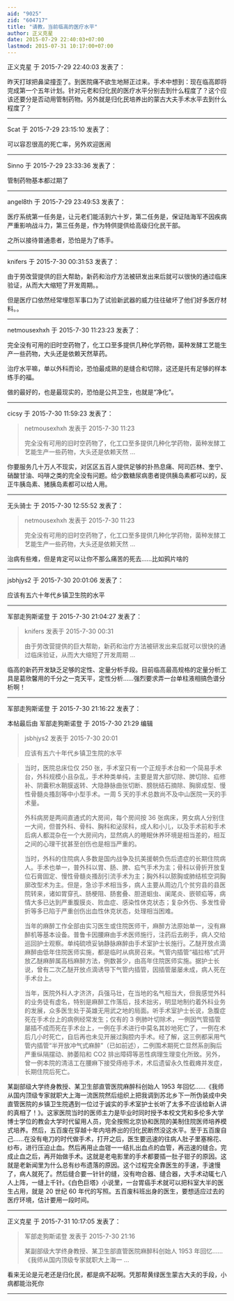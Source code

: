 ```yaml
---
aid: "9025"
zid: "604717"
title: "请教，当前临高的医疗水平"
author: 正义克星
date: 2015-07-29 22:40:03+07:00
lastmod: 2015-07-31 10:17:00+07:00
---
```


正义克星 于 2015-7-29 22:40:03 发表了：

昨天打球把鼻梁撞歪了。到医院痛不欲生地掰正过来。手术中想到：现在临高即将完成第一个五年计划。针对元老和归化民的医疗水平分别去到什么程度了？这个应该还要分是否动用管制药物。另外就是归化民培养出的蒙古大夫手术水平去到什么程度了？

---

Scat 于 2015-7-29 23:15:10 发表了：

可以容忍很高的死亡率，另外欢迎医闹

---

Sinno 于 2015-7-29 23:33:36 发表了：

管制药物基本都过期了

---

angel8th 于 2015-7-29 23:49:53 发表了：

医疗系统第一任务是，让元老们能活到六十岁，第二任务是，保证陆海军不因疾病严重影响战斗力，第三任务是，作为特供提供给高级归化民干部。

之所以接待普通患者，恐怕是为了练手。

---

knifers 于 2015-7-30 00:31:53 发表了：

由于劳改营提供的巨大帮助，新药和治疗方法被研发出来后就可以很快的通过临床验证，从而大大缩短了开发周期。。

但是医疗口依然经常埋怨军事口为了试验新武器的威力往往破坏了他们好多医疗材料。。

---

netmousexhxh 于 2015-7-30 11:23:23 发表了：

完全没有可用的旧时空药物了，化工口至多提供几种化学药物，菌种发酵工艺能生产一些药物，大头还是依赖天然草药。

治疗水平嘛，单以外科而论，恐怕最成熟的是缝合和切除，这还是托有足够的样本练手的福。

做的最好的，也是最现实的，恐怕是公共卫生，也就是“净化”。

---

cicsy 于 2015-7-30 11:59:23 发表了：

> netmousexhxh 发表于 2015-7-30 11:23
>
> 完全没有可用的旧时空药物了，化工口至多提供几种化学药物，菌种发酵工艺能生产一些药物，大头还是依赖天然 ...

你要服务几十万人不现实，对区区五百人提供足够的扑热息痛、阿司匹林、奎宁、硝酸甘油、吗啡之类的完全没有问题。给少数糖尿病患者提供胰岛素都可以的，反正牛胰岛素、猪胰岛素都可以给人用。

---

无头骑士 于 2015-7-30 12:55:52 发表了：

> netmousexhxh 发表于 2015-7-30 11:23
>
> 完全没有可用的旧时空药物了，化工口至多提供几种化学药物，菌种发酵工艺能生产一些药物，大头还是依赖天然 ...

治病有些难，但是肯定可以让你不那么痛苦的死去……比如鸦片啥的

---

jsbhjys2 于 2015-7-30 20:01:06 发表了：

应该有五六十年代乡镇卫生院的水平

---

军部走狗斯诺登 于 2015-7-30 21:04:27 发表了：

> knifers 发表于 2015-7-30 00:31
>
> 由于劳改营提供的巨大帮助，新药和治疗方法被研发出来后就可以很快的通过临床验证，从而大大缩短了开发周期 ...

临高的新药开发缺乏足够的定性、定量分析手段。目前临高最高规格的定量分析工具是葛欣馨用的千分之一克天平，定性分析……强烈要求弄一台单柱液相搞色谱分析啊！

---

军部走狗斯诺登 于 2015-7-30 21:16:22 发表了：

本帖最后由 军部走狗斯诺登 于 2015-7-30 21:29 编辑

> jsbhjys2 发表于 2015-7-30 20:01
>
> 应该有五六十年代乡镇卫生院的水平

> 当时，医院总床位仅 250 张，手术室只有一个正规手术台和一个简易手术台，外科规模小且杂乱，手术种类单纯，主要是胃大部切除、脾切除、疝修补、阴囊积水鞘膜返转、大隐静脉曲张切断、膀胱结石摘除、胸廓成型、慢性骨髓炎搔刮等中小型手术。一周 5 天的手术总数尚不及中山医院一天的手术量。
>
> 外科病房是两间直通式的大房间，每个房间按 36 张病床，男女病人分别住一大间，但普外科、骨科、胸科和泌尿科，成人和小儿，以及手术前和手术后病人都混杂在一个大房间内，显然病人的睡眠休养环境是相当差的，相互之间的心理干扰甚至创伤也是相当严重的。
>
> 当时，外科的住院病人多数是国内战争及抗美援朝负伤后遗症的长期住院病人。手术也单一，普外科以胃、肠、脾、疝气手术为主；骨科以骨折开放复位石膏固定、慢性骨髓炎搔刮引流手术为主；胸外科以脓胸或肺结核空洞胸廓改型术为主。但是，急诊手术相当多，病人主要从周边几个贫穷县的县医院转来，诸如胃穿孔、肠梗阻、肠套叠、胆道蛔虫、阑尾炎、嵌顿疝等，病情大多已达到严重腹膜炎、败血症、感染性休克状态；复杂外伤、多发性骨折等多已陷于严重创伤出血性休克状态，处理相当困难。
>
> 当年的麻醉工作全部由实习医生或住院医师干，麻醉方法原始单一，没有麻醉机等基本设备。普鲁卡因腰麻由手术医师施行，注药后去刷手，病人交给巡回护士观察。单纯硫喷妥钠静脉麻醉由手术室护士长施行。乙醚开放点滴麻醉由低年住院医师实施，都是临时从病房召来。气管内插管“福拉格”式开放乙醚麻醉属高档麻醉方法，例数甚少，由高年住院医师实施。据护士长说，曾有二次乙醚开放点滴诱导下气管内插管，因插管屡屡未成，病人死在手术台上。
>
> 当年，医院外科人才济济，兵强马壮，在当地的名气相当大，但我感觉外科的业务徒有虚名，特别是麻醉工作落后，技术拙劣，明显地制约着外科业务的发展，众多医生处于英雄无用武之地的局面。听手术室护士长说，急腹症死在手术台上的病例经常发生；仅有的 3 例肺叶切除术，一例因气管插管屡插不成而死在手术台上，一例在手术进行中莫名其妙地死亡了，一例在术后几小时死亡，自后再也未见开展过胸腔内手术。经了解，这三例都采用气管内插管“半开放冲气式麻醉”（已如前述），二例围术期死亡显然系剖胸后严重纵隔摆动、肺萎陷和 CO2 排出障碍等恶性病理生理变化所致。另外，曾一例本院的清洁工在腰麻下接受痔疮手术，术后遗留永久性截瘫并发症，长期住院后死亡。

某副部级大学终身教授、某卫生部直管医院麻醉科创始人 1953 年回忆……《我师从国内顶级专家就职大上海一流医院然后组织上把我调到苏北乡下一所伪装成中央直管医院的乡镇卫生院遇到一位过于诚实的手术室护士长听了太多不应该给新人讲的真相了！》。这家医院当时的医师主力是毕业时同时授予本校文凭和多伦多大学博士学位的教会大学时代留用人员，完全按照北京协和医院的美制住院医师培养模式培养。然后，五百废在穿越十年内培养出的归化民断然没这水平。至于五百废自己……在没有电刀的时代做手术，打开之后，医生要迅速的往病人肚子里塞棉花、纱布，进行压迫止血。然后再用止血钳一一结扎出血点的血管，再迅速的缝合。完成止血之后，再开始做手术。这就是老电影里的手术都要插一肚子钳子的原因。这就是老新闻里为什么总有纱布遗落的原因。这个过程完全靠医生的手速，手速慢了，病人就死了。然后缝合要一针针的缝，没有吻合器、缝合器，大手术动辄七八人上阵，一缝上千针。《白色巨塔》小说里，一台胃癌手术就可以把科室大半的医生占用，就是 20 世纪 60 年代的写照。五百废科班出身的医生，要想适应过去的医疗环境，估计要用一段时间。

---

正义克星 于 2015-7-31 10:17:05 发表了：

> 军部走狗斯诺登 发表于 2015-7-30 21:16
>
> 某副部级大学终身教授、某卫生部直管医院麻醉科创始人 1953 年回忆……《我师从国内顶级专家就职大上海一 ...

看来无论是元老还是归化民，都是病不起啊。凭那帮黄绿医生蒙古大夫的手段，小病都能治死你

---
